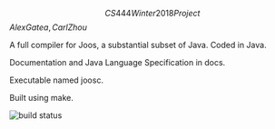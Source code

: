 $$CS444 Winter 2018 Project$$
$Alex Gatea, Carl Zhou$

A full compiler for Joos, a substantial subset of Java. Coded in Java.

Documentation and Java Language Specification in docs.

Executable named joosc.

Built using make.

![build status][1]

[1]: https://travis-ci.com/carlzoo/compiler.svg?token=BVdbVEsUEY6rdb6xbb5N&branch=master

